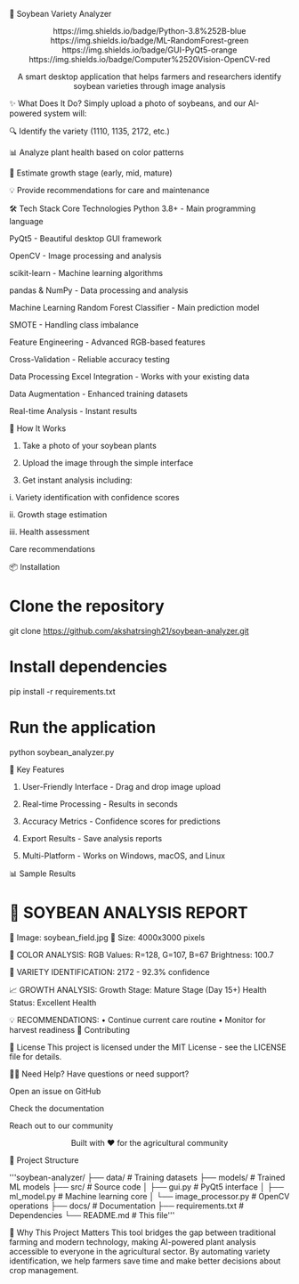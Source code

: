 🌱 Soybean Variety Analyzer


<div align="center">
https://img.shields.io/badge/Python-3.8%252B-blue
https://img.shields.io/badge/ML-RandomForest-green
https://img.shields.io/badge/GUI-PyQt5-orange
https://img.shields.io/badge/Computer%2520Vision-OpenCV-red

A smart desktop application that helps farmers and researchers identify soybean varieties through image analysis

</div>

✨ What Does It Do?
Simply upload a photo of soybeans, and our AI-powered system will:

🔍 Identify the variety (1110, 1135, 2172, etc.)

📊 Analyze plant health based on color patterns

🌿 Estimate growth stage (early, mid, mature)

💡 Provide recommendations for care and maintenance

🛠️ Tech Stack
Core Technologies
Python 3.8+ - Main programming language

PyQt5 - Beautiful desktop GUI framework

OpenCV - Image processing and analysis

scikit-learn - Machine learning algorithms

pandas & NumPy - Data processing and analysis

Machine Learning
Random Forest Classifier - Main prediction model

SMOTE - Handling class imbalance

Feature Engineering - Advanced RGB-based features

Cross-Validation - Reliable accuracy testing

Data Processing
Excel Integration - Works with your existing data

Data Augmentation - Enhanced training datasets

Real-time Analysis - Instant results

🚀 How It Works
1. Take a photo of your soybean plants

2. Upload the image through the simple interface

3. Get instant analysis including:

i. Variety identification with confidence scores

ii. Growth stage estimation

iii. Health assessment

Care recommendations

📦 Installation
# Clone the repository
git clone https://github.com/akshatrsingh21/soybean-analyzer.git

# Install dependencies
pip install -r requirements.txt

# Run the application
python soybean_analyzer.py

🎯 Key Features
1. User-Friendly Interface - Drag and drop image upload

2. Real-time Processing - Results in seconds

3. Accuracy Metrics - Confidence scores for predictions

4. Export Results - Save analysis reports

5. Multi-Platform - Works on Windows, macOS, and Linux
   

📊 Sample Results

🌱 SOYBEAN ANALYSIS REPORT
========================================
📁 Image: soybean_field.jpg
📏 Size: 4000x3000 pixels

🎨 COLOR ANALYSIS:
   RGB Values: R=128, G=107, B=67
   Brightness: 100.7

🌱 VARIETY IDENTIFICATION:
   2172 - 92.3% confidence

📈 GROWTH ANALYSIS:
   Growth Stage: Mature Stage (Day 15+)
   Health Status: Excellent Health

💡 RECOMMENDATIONS:
   • Continue current care routine
   • Monitor for harvest readiness
🤝 Contributing


📄 License
This project is licensed under the MIT License - see the LICENSE file for details.


🙋‍♂️ Need Help?
Have questions or need support?

Open an issue on GitHub

Check the documentation

Reach out to our community

<div align="center">

  
Built with ❤️ for the agricultural community



</div>


🎨 Project Structure

'''soybean-analyzer/
├── data/ # Training datasets
├── models/ # Trained ML models
├── src/ # Source code
│ ├── gui.py # PyQt5 interface
│ ├── ml_model.py # Machine learning core
│ └── image_processor.py # OpenCV operations
├── docs/ # Documentation
├── requirements.txt # Dependencies
└── README.md # This file'''

🌟 Why This Project Matters
This tool bridges the gap between traditional farming and modern technology, making AI-powered plant analysis accessible to everyone in the agricultural sector. By automating variety identification, we help farmers save time and make better decisions about crop management.




